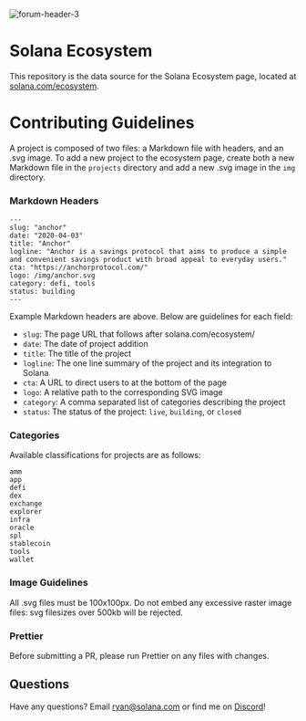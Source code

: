 ![forum-header-3](https://user-images.githubusercontent.com/8948187/113044799-5344c780-915b-11eb-80ca-8712a3a09d69.jpg)

# Solana Ecosystem

This repository is the data source for the Solana Ecosystem page, located at [solana.com/ecosystem](https://solana.com/ecosystem).

# Contributing Guidelines

A project is composed of two files: a Markdown file with headers, and an .svg image. To add a new project to the ecosystem page, create both a new Markdown file in the `projects` directory and add a new .svg image in the `img` directory.

### Markdown Headers

```
---
slug: "anchor"
date: "2020-04-03"
title: "Anchor"
logline: "Anchor is a savings protocol that aims to produce a simple and convenient savings product with broad appeal to everyday users."
cta: "https://anchorprotocol.com/"
logo: /img/anchor.svg
category: defi, tools
status: building
---
```

Example Markdown headers are above. Below are guidelines for each field:

- `slug`: The page URL that follows after solana.com/ecosystem/
- `date`: The date of project addition
- `title`: The title of the project
- `logline`: The one line summary of the project and its integration to Solana
- `cta`: A URL to direct users to at the bottom of the page
- `logo`: A relative path to the corresponding SVG image
- `category`: A comma separated list of categories describing the project
- `status`: The status of the project: `live`, `building`, or `closed`

### Categories

Available classifications for projects are as follows:

```
amm
app
defi
dex
exchange
explorer
infra
oracle
spl
stablecoin
tools
wallet
```

### Image Guidelines

All .svg files must be 100x100px. Do not embed any excessive raster image files: svg filesizes over 500kb will be rejected.

### Prettier

Before submitting a PR, please run Prettier on any files with changes.

## Questions

Have any questions? Email [ryan@solana.com](mailto:ryan@solana.com) or find me on [Discord](https://solana.com/discord)!
